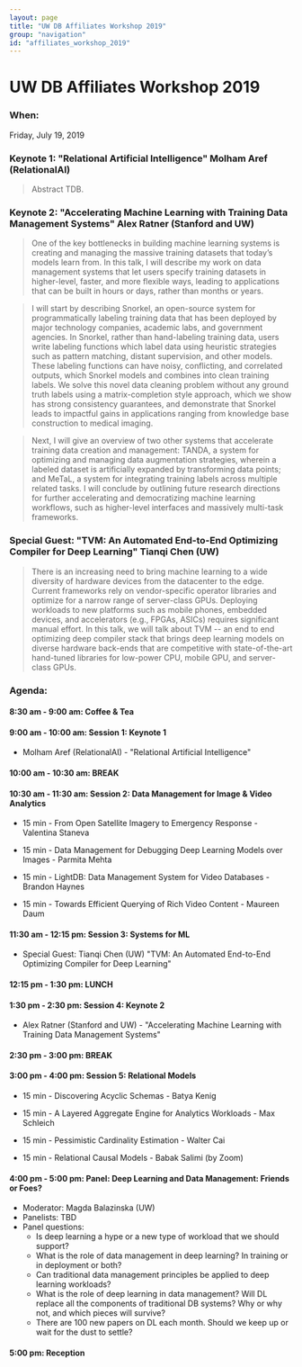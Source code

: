 ```yaml
---
layout: page
title: "UW DB Affiliates Workshop 2019"
group: "navigation"
id: "affiliates_workshop_2019"
---
```


# UW DB Affiliates Workshop 2019

### **When**:
Friday, July 19, 2019

<!-- ### **Where**:
[Husky Union Building](https://uw.edu/maps/?hub), Room 145
University of Washington, Seattle

4001 E Stevens Way NE
Seattle, WA 98195 -->

### **Keynote 1: "Relational Artificial Intelligence" Molham Aref (RelationalAI)**

> Abstract TDB.

### **Keynote 2: "Accelerating Machine Learning with Training Data Management Systems" Alex Ratner (Stanford and UW)**

> One of the key bottlenecks in building machine learning systems is creating
> and managing the massive training datasets that today’s models learn from. In
> this talk, I will describe my work on data management systems that let users
> specify training datasets in higher-level, faster, and more flexible ways,
> leading to applications that can be built in hours or days, rather than months
> or years.

> I will start by describing Snorkel, an open-source system for programmatically
> labeling training data that has been deployed by major technology companies,
> academic labs, and government agencies. In Snorkel, rather than hand-labeling
> training data, users write labeling functions which label data using heuristic
> strategies such as pattern matching, distant supervision, and other models.
> These labeling functions can have noisy, conflicting, and correlated outputs,
> which Snorkel models and combines into clean training labels. We solve this
> novel data cleaning problem without any ground truth labels using a
> matrix-completion style approach, which we show has strong consistency
> guarantees, and demonstrate that Snorkel leads to impactful gains in
> applications ranging from knowledge base construction to medical imaging.

> Next, I will give an overview of two other systems that accelerate training
> data creation and management: TANDA, a system for optimizing and managing data
> augmentation strategies, wherein a labeled dataset is artificially expanded by
> transforming data points; and MeTaL, a system for integrating training labels
> across multiple related tasks. I will conclude by outlining future research
> directions for further accelerating and democratizing machine learning
> workflows, such as higher-level interfaces and massively multi-task
> frameworks.

### **Special Guest: "TVM: An Automated End-to-End Optimizing Compiler for Deep Learning" Tianqi Chen (UW)**

> There is an increasing need to bring machine learning to a wide diversity of
> hardware devices from the datacenter to the edge. Current frameworks rely on
> vendor-specific operator libraries and optimize for a narrow range of
> server-class GPUs. Deploying workloads to new platforms such as mobile phones,
> embedded devices, and accelerators (e.g., FPGAs, ASICs) requires significant
> manual effort. In this talk, we will talk about TVM -- an end to end
> optimizing deep compiler stack that brings deep learning models on diverse
> hardware back-ends that are competitive with state-of-the-art hand-tuned
> libraries for low-power CPU, mobile GPU, and server-class GPUs.

### **Agenda**:


#### 8:30 am - 9:00 am: Coffee & Tea

#### 9:00 am - 10:00 am: Session 1: Keynote 1
- Molham Aref (RelationalAI) - "Relational Artificial Intelligence"

#### 10:00 am - 10:30 am: BREAK

#### 10:30 am - 11:30 am: Session 2: Data Management for Image & Video Analytics
- 15 min - From Open Satellite Imagery to Emergency Response - Valentina Staneva

- 15 min - Data Management for Debugging Deep Learning Models over Images - Parmita Mehta

- 15 min - LightDB: Data Management System for Video Databases - Brandon Haynes

- 15 min - Towards Efficient Querying of Rich Video Content - Maureen Daum

#### 11:30 am - 12:15 pm: Session 3: Systems for ML
- Special Guest: Tianqi Chen (UW) "TVM: An Automated End-to-End Optimizing Compiler for Deep Learning"

#### 12:15 pm - 1:30 pm: LUNCH

#### 1:30 pm - 2:30 pm: Session 4: Keynote 2
- Alex Ratner (Stanford and UW) - "Accelerating Machine Learning with Training Data Management Systems"

#### 2:30 pm - 3:00 pm: BREAK

#### 3:00 pm - 4:00 pm: Session 5: Relational Models
- 15 min - Discovering Acyclic Schemas - Batya Kenig

- 15 min - A Layered Aggregate Engine for Analytics Workloads - Max Schleich

- 15 min - Pessimistic Cardinality Estimation - Walter Cai

- 15 min - Relational Causal Models - Babak Salimi (by Zoom)

#### 4:00 pm - 5:00 pm: Panel: Deep Learning and Data Management: Friends or Foes?
- Moderator: Magda Balazinska (UW)
- Panelists: TBD
- Panel questions: 
    - Is deep learning a hype or a new type of workload that we should support?
    - What is the role of data management in deep learning? In training or in deployment or both?
    - Can traditional data management principles be applied to deep learning workloads?
    - What is the role of deep learning in data management? Will DL replace all the components of traditional DB systems? Why or why not, and which pieces will survive?
    - There are 100 new papers on DL each month. Should we keep up or wait for the dust to settle?


#### 5:00 pm: Reception
